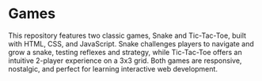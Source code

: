 # Games
This repository features two classic games, Snake and Tic-Tac-Toe, built with HTML, CSS, and JavaScript. Snake challenges players to navigate and grow a snake, testing reflexes and strategy, while Tic-Tac-Toe offers an intuitive 2-player experience on a 3x3 grid. Both games are responsive, nostalgic, and perfect for learning interactive web development.
